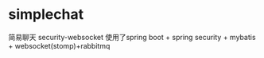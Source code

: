 # simplechat
 简易聊天
 security-websocket
 使用了spring boot + spring security + mybatis + websocket(stomp)+rabbitmq
